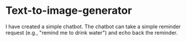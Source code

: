 # Text-to-image-generator
I have created a simple chatbot. The chatbot can take a simple reminder request (e.g., "remind me to drink water") and echo back the reminder.
